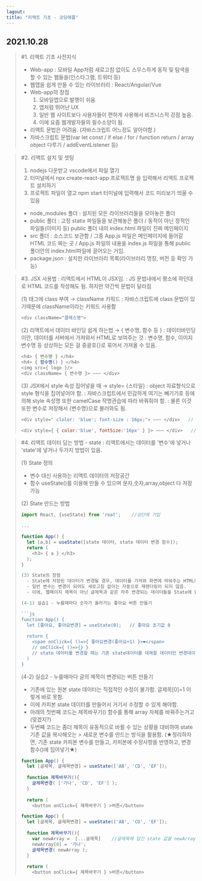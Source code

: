 ```yaml
---
lagout:
title: "리액트 기초 - 코딩애플"
---
```


## 2021.10.28

> #1. 리액트 기초 사전지식
>  - Web-app : 모바일 App처럼 새로고침 없이도 스무스하게 동작 및 탐색을 할 수 있는 웹들을(인스타그램, 트위터 등) 
>  - 웹앱을 쉽게 만들 수 있는 라이브러리 : React/Angular/Vue
>  - Web-app의 장점
>     1. 모바일앱으로 발행이 쉬움
>     2. 앱처럼 뛰어난 UX
>     3. 일반 웹 사이트보다 사용자들이 편하게 사용해서 비즈니스적 강점 높음.
>     4. 이에 요즘 웹개발자들의 필수소양이 됨.
>  - 리액트 문법은 어려움. (자바스크립트 어느정도 알아야함.)
>  - 자바스크립트 문법(var let const / if else / for / function return / array object 다루기 / addEventListener 등)

> #2. 리액트 설치 및 셋팅
>   1. nodejs 다운받고 vscode에서 파일 열기
>   2. 터미널에서 npx create-react-app 프로젝트명 을 입력해서 리액트 프로젝트 설치하기
>   3. 프로젝트 파일이 열고 npm start 터미널에 입력해서 코드 미리보기 띄울 수 있음
>   
>   - node_modules 폴더 : 설치된 모든 라이브러리들을 모아놓은 폴더
>   - public 폴더 : 고정 statix 파일들을 보관해놓은 폴더 / 동적이 아닌 정적인 파일들(이미지 등) public 폴더 내의 index.html 파일이 진짜 메인페이지
>   - src 폴더 : 소스코드 보관함 / 그중 App.js 파일은 메인페이지에 들어갈 HTML 코드 짜는 곳 / App.js 파일의 내용을 index.js 파일을 통해 public 폴더안의 index.html파일에 끌어오는 거임.
>   - package.json : 설치한 라이브러리 목록(라이브러리 명칭, 버전 등 확인 가능)
  

> #3. JSX 사용법
>   : 리액트에서 HTML이 JSX임.
>   : JS 문법내에서 평소에 하던대로 HTML 코드를 작성해도 됨. 하지만 약간씩 문법이 달라짐 
>   
>   (1) 태그에 class 부여  → className 키워드
>   : 자바스크립트에 class 문법이 있기때문에 className이라는 키워드 사용함
>   
>   ```js
>   <div className="클래스명">
>   ```
>    
>   (2) 리액트에서 데이터 바인딩 쉽게 하는법  →  { 변수명, 함수 등 }
>    : 데이터바인딩이란, 데이터를 서버에서 가져와서 HTML로 보여주는 것
>    : 변수명, 함수, 이미지 변수명 등 상상하는 모든 걸 중괄호{}로 묶어서 가져올 수 있음.
>    
>    ```js
>    <h4> { 변수명 } </h4>
>    <h4> { 함수명() } </h4>
>    <img src={ logo }/>
>    <div className= { 변수명 }> ~~~ </div>
>    ```
>    
>    (3) JSX에서 style 속성 집어넣을 때   →   style= {스타일}
>     : object 자료형식으로 style 형식을 집어넣어야 함.
>     : 자바스크립트에서 민감하게 여기는 빼기기호 등에 의해 style 속성명 또한 camelCase 작명관습에 따라 바꿔줘야 함.
>     : 물론 이것 또한 변수로 저장해서 {변수명}으로 불러와도 됨.
>   
>    ```js
>    <div style=" clolor: 'blue'; font-size : 16px;"> ~~~ </div>   // HTML
>    
>    <div style={ { color:'blue', fontSize:'16px' } }> ~~~ </div>   // JSX    
>    ```
    
> #4. 리액트 데이터 담는 방법 - state
>   : 리액트에서는 데이터를 '변수'에 넣거나 'state'에 넣거나 두가지 방법이 있음.
>   
>   (1) State 정의
>    - 변수 대신 사용하는 리액트 데이터의 저장공간
>    - 함수 useState()를 이용해 만들 수 있으며 문자,숫자,array,object 다 저장가능
>    
>   (2) State 만드는 방법
>   
>   ```js
>   import React, {useState} from 'reat';    //상단에 기입
>   
>   ...
>   
>   function App() {
>     let [a,b] = useState([state 데이터, state 데이터 변경 함수]);
>     return (
>       <h3> { a } </h3>
>     );  
>   }
>   
>   (3) State의 장점
>     - State에 저장된 데이터가 변경될 경우, 데이터를 가져와 화면에 띄워주는 HTML이 자동으로 재렌더링됨.
>     - 일반 변수는 변경이 되어도 새로고침 없이는 자동으로 재렌더링이 되지 않음.
>     - 이에, 웹페이지 제목이 아닌 글제목과 같은 자주 변경되는 데이터들을 State에 담으면 웹이 App처럼 동작하게 됨.
>   
>   (4-1) 실습1 - 누를때마다 숫자가 올라가는 좋아요 버튼 만들기
>   
>   ```js
>   function App() {
>     let [좋아요, 좋아요변경] = useState(0);   // 좋아요 초기값 0
>     
>     return {
>       <span onClick={ ()=>{ 좋아요변경(좋아요+1) }>❤</span>
>       // onClick={ ()=>{} }
>       // state 데이터를 변경할 때는 기존 state데이터를 대체할 데이터인 변경데이터 변수이자 함수를 이용해야함. 단순히 좋아요+1이라고 친다고 state 데이터 초기값 0이 1로 변하는게 아니라, 좋아요변경이라는 함수를 불러와서 거기서 변경시켜야 적용이 됨.
>     )
>   }
>   ```
>   
>   (4-2) 실습2 - 누를때마다 글의 제목이 변경되는 버튼 만들기
>    - 기존에 있는 원본 state 데이터는 직접적인 수정이 불가함. 글제목[0]=1 이렇게 바로 못함.
>    - 이에 카피본 state 데이터를 만들어서 거기서 수정할 수 있게 해야함.
>    - 아래의 첫번째 코드는 제목바꾸기() 함수를 통해 array 자체를 바꿔주는거고(맞겠지?)
>    - 두번쨰 코드는 좀더 제목이 유동적으로 바뀔 수 있는 상황을 대비하여 state 기존 값을 복사해오는 > 새로운 변수를 만드는 방식을 활용함. (★정리하자면, 기존 state 카피본 변수를 만들고, 카피본에 수정사항을 반영하고, 변경함수()에 집어넣기★)
>   
>   ```js
>   function App() {
>     let [글제목, 글제목변경] = useState(['AB', 'CD', 'EF']);
>     
>     function 제목바꾸기(){
>       글제목변경( ['가나', 'CD', 'EF'] );
>     }
>     
>     return (
>       <button onClick={ 제목바꾸기 } >버튼</button>
>   ```
>   
>   ```js
>   function App() {
>     let [글제목, 글제목변경] = useState(['AB', 'CD', 'EF']);
>     
>     function 제목바꾸기(){
>       var newArray =  [...글제목]    //글제목에 담긴 state 값을 newArray변수에 새로 복사해서 거기서 수정을 하면 됨. 그런데 이때 그냥 var newArray = 글제목 해버리면 값을 복사하는게 아니라 값을 공유만 하고 서로다른 Array가 되는게 아니라서 '...'문법을 통해 기존 state 값에서 대괄호를 없애고 이를 다시 []에 담아서 newArray에 저장함으로써 전혀 다른 Array를 만드는 것임.
>       newArray[0] = '가나';
>       글제목변경( newArray );
>     }
>     
>     return (
>       <button onClick={ 제목바꾸기 } >버튼</button>
>   ```
  
